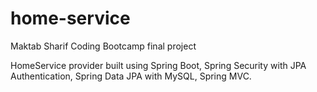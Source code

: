 # home-service

Maktab Sharif Coding Bootcamp final project

HomeService provider built using Spring Boot, Spring Security with JPA Authentication, Spring Data JPA with MySQL,
Spring MVC.
